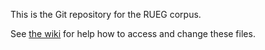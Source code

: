 This is the Git repository for the RUEG corpus.

See [the wiki](https://scm.cms.hu-berlin.de/rueg-pd/rueg-corpus/wikis/Git-Usage) for help how to access and change these files.
